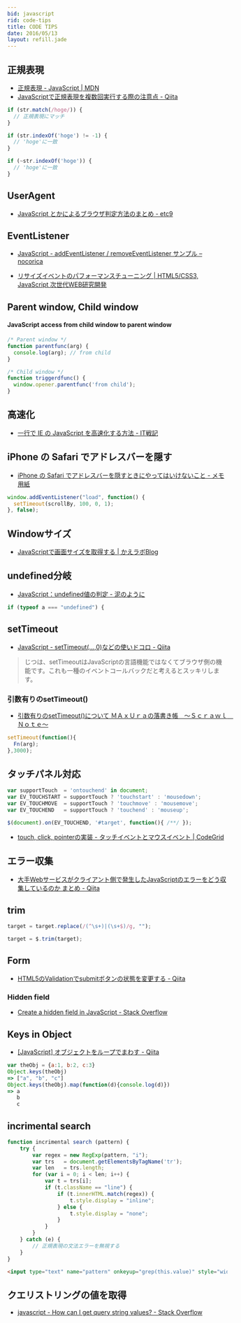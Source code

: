 ```yaml
---
bid: javascript
rid: code-tips
title: CODE TIPS
date: 2016/05/13
layout: refill.jade
---
```


## 正規表現

- [正規表現 - JavaScript | MDN](https://developer.mozilla.org/ja/docs/Web/JavaScript/Guide/Regular_Expressions)
- [JavaScriptで正規表現を複数回実行する際の注意点 - Qiita](http://qiita.com/nanocloudx/items/079685599273f3805f77)

```js
if (str.match(/hoge/)) {
  // 正規表現にマッチ
}
```
```js
if (str.indexOf('hoge') != -1) {
  // 'hoge'に一致
}

if (~str.indexOf('hoge')) {
  // 'hoge'に一致
}
```


## UserAgent

- [JavaScript とかによるブラウザ判定方法のまとめ - etc9](http://d.hatena.ne.jp/Naotsugu/20110927/1317140891)


## EventListener

- [JavaScript - addEventListener / removeEventListener サンプル – nocorica](http://blog.nocorica.jp/2015/05/js-eventlistener/)

- [リサイズイベントのパフォーマンスチューニング | HTML5/CSS3, JavaScript 次世代WEB研究開発](http://lab.informarc.co.jp/javascript/resize_queue.html)


## Parent window, Child window

#### JavaScript access from child window to parent window
```js
/* Parent window */
function parentfunc(arg) {
  console.log(arg); // from child
}
```
```js
/* Child window */
function triggerdfunc() {
  window.opener.parentfunc('from child');
}
```


## 高速化

- [一行で IE の JavaScript を高速化する方法 - IT戦記](http://d.hatena.ne.jp/amachang/20071010/1192012056)


## iPhone の Safari でアドレスバーを隠す

- [iPhone の Safari でアドレスバーを隠すときにやってはいけないこと - メモ用紙](http://d.hatena.ne.jp/scientre/20130611/hide_addressbar_on_iphone)

```js
window.addEventListener("load", function() {
  setTimeout(scrollBy, 100, 0, 1);
}, false);
```


## Windowサイズ
- [JavaScriptで画面サイズを取得する | かえラボBlog](http://kaelab.ranadesign.com/blog/2010/10/javascript-5.html)


## undefined分岐
- [JavaScript：undefined値の判定 - 泥のように](http://blog.tojiru.net/article/205007468.html)

```js
if (typeof a === "undefined") {
```


## setTimeout
- [JavaScript - setTimeout(...,0)などの使いドコロ - Qiita](http://qiita.com/jkr_2255/items/17693ab77beea71a871c)
> じつは、setTimeoutはJavaScriptの言語機能ではなくてブラウザ側の機能です。これも一種のイベントコールバックだと考えるとスッキリします。

### 引数有りのsetTimeout()

- [引数有りのsetTimeout()について ＭＡｘＵｒａの落書き帳　～Ｓｃｒａｗｌ　Ｎｏｔｅ～](http://maxura.blog62.fc2.com/blog-entry-179.html)

```js
setTimeout(function(){
  Fn(arg);
},3000);
```


## タッチパネル対応

```js
var supportTouch  = 'ontouchend' in document;
var EV_TOUCHSTART = supportTouch ? 'touchstart' : 'mousedown';
var EV_TOUCHMOVE  = supportTouch ? 'touchmove' : 'mousemove';
var EV_TOUCHEND   = supportTouch ? 'touchend' : 'mouseup';

$(document).on(EV_TOUCHEND, '#target', function(){ /**/ });
```

- [touch, click, pointerの実装 - タッチイベントとマウスイベント | CodeGrid](https://app.codegrid.net/entry/touch-mouse)


## エラー収集

- [大手Webサービスがクライアント側で発生したJavaScriptのエラーをどう収集しているのか まとめ - Qiita](http://qiita.com/grapswiz/items/4e97968f3d3df97a4c76)


## trim
```js
target = target.replace(/(^\s+)|(\s+$)/g, "");
```
```js
target = $.trim(target);
```

## Form
- [HTML5のValidationでsubmitボタンの状態を変更する - Qiita](http://qiita.com/r7kamura/items/6f68305c01e9c0a02d91)

### Hidden field
- [Create a hidden field in JavaScript - Stack Overflow](http://stackoverflow.com/questions/1000795/create-a-hidden-field-in-javascript)


## Keys in Object
- [[JavaScript] オブジェクトをループでまわす - Qiita](http://qiita.com/phi/items/98975e1bb4995c1f1bcf)

```js
var theObj = {a:1, b:2, c:3}
Object.keys(theObj)
=> ["a", "b", "c"]
Object.keys(theObj).map(function(d){console.log(d)})
=> a
   b
   c
```


## incrimental search

```js
function incrimental search (pattern) {
    try {
        var regex = new RegExp(pattern, "i");
        var trs   = document.getElementsByTagName('tr');
        var len   = trs.length;
        for (var i = 0; i < len; i++) {
            var t = trs[i];
            if (t.className == "line") {
                if (t.innerHTML.match(regex)) {
                    t.style.display = "inline";
                } else {
                    t.style.display = "none";
                }
            }
        }
    } catch (e) {
        // 正規表現の文法エラーを無視する
    }
}
```
```html
<input type="text" name="pattern" onkeyup="grep(this.value)" style="width:10em; border:1px solid #E3E3E3;">
```


## クエリストリングの値を取得
- [javascript - How can I get query string values? - Stack Overflow](http://stackoverflow.com/questions/901115/how-can-i-get-query-string-values)
